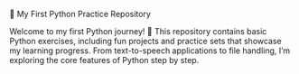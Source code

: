 🚀 My First Python Practice Repository

Welcome to my first Python journey! 🐍 This repository contains basic Python exercises, including fun projects and practice sets that showcase my learning progress. From text-to-speech applications to file handling, I’m exploring the core features of Python step by step.

